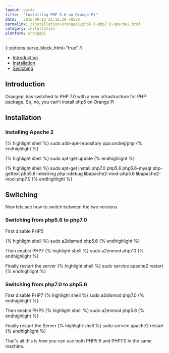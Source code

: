 ```yaml
---
layout: guide
title:  "Installing PHP 5.6 on Orange Pi"
date:   2016-09-12 21:16:29 +0530
permalink: /installation/orangepi/php5.6-php7.0-apache2.html
category: installation
platform: orangepi
---
```


{::options parse_block_html="true" /}

* [Introduction](#introduction)
* [Installation](#installation)
* [Switching](#switching)

<section class="wrapper">



## Introduction

Orangepi has switched to PHP 7.0 with a new infrastructure for PHP package. So, no, you can't install php5 on Orange Pi


## Installation

### Installing Apache 2

{% highlight shell %}
sudo add-apt-repository ppa:ondrej/php
{% endhighlight %}

{% highlight shell %}
sudo apt-get update
{% endhighlight %}

{% highlight shell %}
sudo apt-get install php7.0 php5.6 php5.6-mysql php-gettext php5.6-mbstring php-xdebug libapache2-mod-php5.6 libapache2-mod-php7.0
{% endhighlight %}

## Switching

Now lets see how to switch between the two versions

### Switching from php5.6 to php7.0

First disable PHP5

{% highlight shell %}
sudo a2dismod php5.6
{% endhighlight %}

Then enable PHP7
{% highlight shell %}
sudo a2enmod php7.0
{% endhighlight %}

Finally restart the server
{% highlight shell %}
sudo service apache2 restart
{% endhighlight %}



### Switching from php7.0 to php5.6

First disable PHP7
{% highlight shell %}
sudo a2dismod php7.0
{% endhighlight %}

Then enable PHP5
{% highlight shell %}
sudo a2enmod php5.6
{% endhighlight %}

Finally restart the Server
{% highlight shell %}
sudo service apache2 restart
{% endhighlight %}

That's all this is how you can use both PHP5.6 and PHP7.0 in the same machine.

</section>
